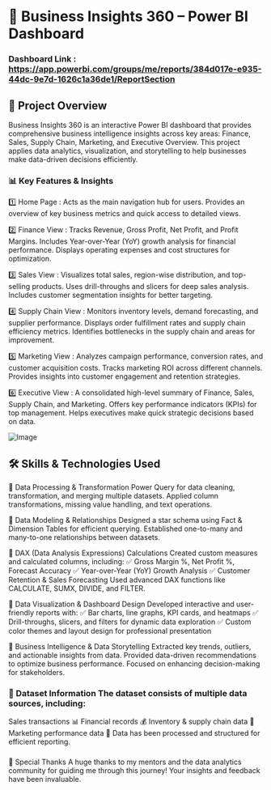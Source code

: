 
# 🚀 Business Insights 360 – Power BI Dashboard
### Dashboard Link : https://app.powerbi.com/groups/me/reports/384d017e-e935-44dc-9e7d-1626c1a36de1/ReportSection

## 📌 Project Overview

Business Insights 360 is an interactive Power BI dashboard that provides comprehensive business intelligence insights across key areas: Finance, Sales, Supply Chain, Marketing, and Executive Overview. This project applies data analytics, visualization, and storytelling to help businesses make data-driven decisions efficiently.


### 📊 Key Features & Insights

1️⃣ Home Page : Acts as the main navigation hub for users. Provides an overview of key business metrics and quick access to detailed views.

2️⃣ Finance View  : Tracks Revenue, Gross Profit, Net Profit, and Profit Margins. Includes Year-over-Year (YoY) growth analysis for financial performance. Displays operating expenses and cost structures for optimization.

3️⃣ Sales View : Visualizes total sales, region-wise distribution, and top-selling products. Uses drill-throughs and slicers for deep sales analysis. Includes customer segmentation insights for better targeting.

4️⃣ Supply Chain View : Monitors inventory levels, demand forecasting, and supplier performance. Displays order fulfillment rates and supply chain efficiency metrics. Identifies bottlenecks in the supply chain and areas for improvement.

5️⃣ Marketing View : Analyzes campaign performance, conversion rates, and customer acquisition costs. Tracks marketing ROI across different channels. Provides insights into customer engagement and retention strategies.

6️⃣ Executive View : A consolidated high-level summary of Finance, Sales, Supply Chain, and Marketing. Offers key performance indicators (KPIs) for top management. Helps executives make quick strategic decisions based on data.

![Image](https://github.com/user-attachments/assets/38daabd9-df98-4544-86cb-0f5b69924a5e)

        
## 🛠️ Skills & Technologies Used
  📌 Data Processing & Transformation Power Query for data cleaning, transformation, and merging multiple datasets. Applied column transformations, missing value handling, and text operations.

📌 Data Modeling & Relationships Designed a star schema using Fact & Dimension Tables for efficient querying. Established one-to-many and many-to-one relationships between datasets.

📌 DAX (Data Analysis Expressions) Calculations Created custom measures and calculated columns, including: ✅ Gross Margin %, Net Profit %, Forecast Accuracy ✅ Year-over-Year (YoY) Growth Analysis ✅ Customer Retention & Sales Forecasting Used advanced DAX functions like CALCULATE, SUMX, DIVIDE, and FILTER.

📌 Data Visualization & Dashboard Design Developed interactive and user-friendly reports with: ✅ Bar charts, line graphs, KPI cards, and heatmaps ✅ Drill-throughs, slicers, and filters for dynamic data exploration ✅ Custom color themes and layout design for professional presentation

📌 Business Intelligence & Data Storytelling Extracted key trends, outliers, and actionable insights from data. Provided data-driven recommendations to optimize business performance. Focused on enhancing decision-making for stakeholders.
     
### 📂 Dataset Information The dataset consists of multiple data sources, including:

Sales transactions 📊 Financial records 💰 Inventory & supply chain data 🚚 Marketing performance data 📢 Data has been processed and structured for efficient reporting.

### 

🙌 Special Thanks A huge thanks to my mentors and the data analytics community for guiding me through this journey! Your insights and feedback have been invaluable.
